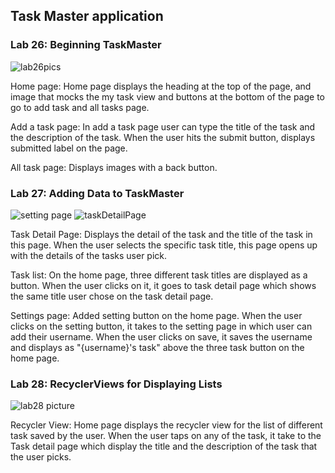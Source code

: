## Task Master application

### Lab 26: Beginning TaskMaster

![lab26pics](assets/lab26.png)

Home page: Home page displays the heading at the top of the page, and image that mocks the my task view
and buttons at the bottom of the page to go to add task and all tasks page.

Add a task page: In add a task page user can type the title of the task and the description of the task.
When the user hits the submit button, displays submitted label on the page.

All task page: Displays images with a back button.

### Lab 27: Adding Data to TaskMaster
![setting page](assets/settingPage.png)
![taskDetailPage](assets/taskDetailPage.png)

Task Detail Page: Displays the detail of the task and the title of the task in this page. When the
user selects the specific task title, this page opens up with the details of the tasks user pick.

Task list: On the home page, three different task titles are displayed as a button. When the user
clicks on it, it goes to task detail page which shows the same title user chose on the task detail
page.

Settings page: Added setting button on the home page. When the user clicks on the setting button, it
takes to the setting page in which user can add their username. When the user clicks on save, it saves
the username and displays as "{username}'s task" above the three task button on the home page.


### Lab 28: RecyclerViews for Displaying Lists

![lab28 picture](assets/lab28.png)

Recycler View: Home page displays the recycler view for the list of different task saved by the user.
When the user taps on any of the task, it take to the Task detail page which display the title and the
description of the task that the user picks.





